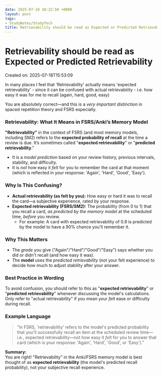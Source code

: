 ```yaml
---
date: 2025-07-18 10:22:50 +0000
layout: post
tags:
- StudyNotes/StudyTech
title: Retrievability should be read as Expected or Predicted Retrievability
---
```


# Retrievability should be read as Expected or Predicted Retrievability
Created on: 2025-07-18T15:53:09

In many places I feel that 'Retrievability' actually means 'expected retrievability' - since it can be confused with actual retrievabiiity - i.e. how easy it was for me to recall (again, hard, good, easy)

You are absolutely correct—and this is a *very important distinction* in spaced repetition theory and FSRS especially.

### Retrievability: What It Means in FSRS/Anki’s Memory Model

**"Retrievability"** in the context of FSRS (and most memory models, including SM2) refers to the **expected probability of recall** at the time a review is due. It’s sometimes called "**expected retrievability**" or "**predicted retrievability**."

- It is a *model prediction* based on your review history, previous intervals, stability, and difficulty.
- It is *not* how easy it *felt* for you to remember the card at that moment (which is reflected in your response: 'Again', 'Hard', 'Good', 'Easy').

### Why Is This Confusing?

- **Actual retrievability (as felt by you):** How easy or hard it was to recall the card—a subjective experience, rated by your response.
- **Expected retrievability (FSRS/SM2):** The probability (from 0 to 1) that you recall a card, *as predicted by the memory model* at the scheduled time, *before* you review.
  - For example: A card with expected retrievability of 0.9 is predicted by the model to have a 90% chance you'll remember it.

### Why This Matters

- The *grade* you give ("Again"/"Hard"/"Good"/"Easy") says whether you did or didn't recall (and how easy it was).
- The **model** uses the *predicted retrievability* (not your felt experience) to decide how much to adjust stability after your answer.

### Best Practice in Wording

To avoid confusion, you should refer to this as "**expected retrievability**" or "**predicted retrievability**" whenever discussing the model's calculations. Only refer to "actual retrievability" if you mean your *felt* ease or difficulty during recall.

### Example Language

> "In FSRS, 'retrievability' refers to the model's predicted probability that you'll successfully recall an item at the scheduled review time—i.e., expected retrievability—not how easy it *felt* for you to answer that card (which is your response: 'Again', 'Hard', 'Good', or 'Easy')."

**Summary:**  
You are right! "Retrievability" in the Anki/FSRS memory model is best thought of as **expected retrievability** (the model's predicted recall probability), not your subjective recall experience.